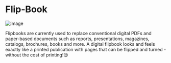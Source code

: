 # Flip-Book
![image](https://user-images.githubusercontent.com/108216615/236613710-6d261313-c3c0-4025-805b-ba4379a955ab.png)


Flipbooks are currently used to replace conventional digital PDFs and paper-based documents such as reports, presentations, magazines, catalogs, brochures, books and more. 
A digital flipbook looks and feels exactly like a printed publication with pages that can be flipped and turned - without the cost of printing!😌

